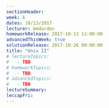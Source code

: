 ```yaml
---
sectionHeader:
week: 6
dates: 10/13/2017
lecturer: mmdarden
homeworkRelease: 2017-10-13 11:00:00
advancedThisWeek: true
solutionRelease: 2017-10-26 00:00:00
title: "Unix II"
# lectureTopics:
#   - TBD
# homeworkTopics:
#   - TBD
# advancedTopics:
#   - TBD
lectureSummary:
leccapFri:
---
```

